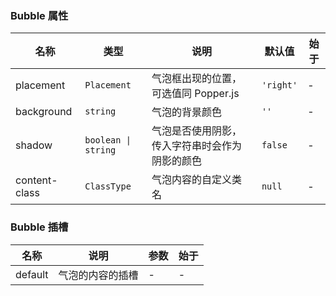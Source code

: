 ### Bubble 属性

| 名称          | 类型                | 说明                                           | 默认值    | 始于 |
| ------------- | ------------------- | ---------------------------------------------- | --------- | ---- |
| placement     | `Placement`         | 气泡框出现的位置，可选值同 Popper.js           | `'right'` | -    |
| background    | `string`            | 气泡的背景颜色                                 | `''`      | -    |
| shadow        | `boolean \| string` | 气泡是否使用阴影，传入字符串时会作为阴影的颜色 | `false`   | -    |
| content-class | `ClassType`         | 气泡内容的自定义类名                           | `null`    | -    |

### Bubble 插槽

| 名称    | 说明             | 参数 | 始于 |
| ------- | ---------------- | ---- | ---- |
| default | 气泡的内容的插槽 | -    | -    |

